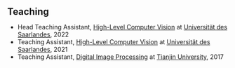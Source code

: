 <h1 id="teaching"></h1>

<h2 style="margin: 60px 0px 10px;">Teaching</h2>

<ul>
  <li>
    Head Teaching Assistant, <a href="https://www.mpi-inf.mpg.de/hlcv">High-Level Computer Vision</a> at <a href="https://www.uni-saarland.de/">Universität des Saarlandes</a>, 2022
  </li>
  <li>
    Teaching Assistant, <a href="https://www.mpi-inf.mpg.de/hlcv">High-Level Computer Vision</a> at <a href="https://www.uni-saarland.de/">Universität des Saarlandes</a>, 2021
  </li>
  <li>
    Teaching Assistant, <a href="">Digital Image Processing</a> at <a href="http://www.tju.edu.cn/english/index.htm/">Tianjin University</a>, 2017
  </li>
</ul>
